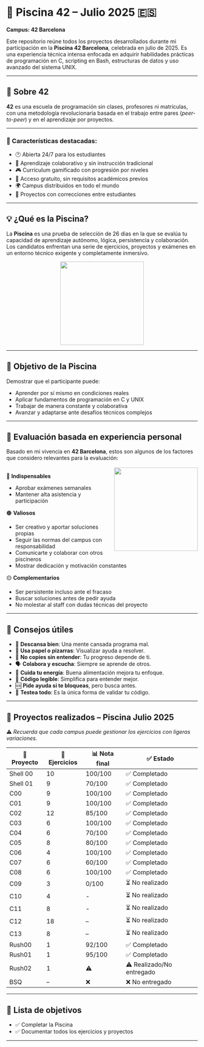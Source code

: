 # 🧠 Piscina 42 – Julio 2025 🇪🇸  
**Campus: 42 Barcelona**

Este repositorio reúne todos los proyectos desarrollados durante mi participación en la **Piscina 42 Barcelona**, celebrada en julio de 2025. Es una experiencia técnica intensa enfocada en adquirir habilidades prácticas de programación en C, scripting en Bash, estructuras de datos y uso avanzado del sistema UNIX.

---

## 📜 Sobre 42

**42** es una escuela de programación sin clases, profesores ni matrículas, con una metodología revolucionaria basada en el trabajo entre pares (_peer-to-peer_) y en el aprendizaje por proyectos.

---

### 🌟 Características destacadas:

- 🕐 Abierta 24/7 para los estudiantes  
- 👥 Aprendizaje colaborativo y sin instrucción tradicional  
- 🎮 Currículum gamificado con progresión por niveles  
- 💸 Acceso gratuito, sin requisitos académicos previos  
- 🌍 Campus distribuidos en todo el mundo  
- 📁 Proyectos con correcciones entre estudiantes  

---

## 💡 ¿Qué es la Piscina?

La **Piscina** es una prueba de selección de 26 días en la que se evalúa tu capacidad de aprendizaje autónomo, lógica, persistencia y colaboración. Los candidatos enfrentan una serie de ejercicios, proyectos y exámenes en un entorno técnico exigente y completamente inmersivo.

                                                                            
<p align="center">
  <img src="https://github.com/user-attachments/assets/c7c50e99-c4a0-48f0-95be-cac223f3fc52" width="220">
</p>

      
---

## 🎯 Objetivo de la Piscina

Demostrar que el participante puede:

- Aprender por sí mismo en condiciones reales  
- Aplicar fundamentos de programación en C y UNIX  
- Trabajar de manera constante y colaborativa  
- Avanzar y adaptarse ante desafíos técnicos complejos  

---

## 📖 Evaluación basada en experiencia personal

Basado en mi vivencia en **42 Barcelona**, estos son algunos de los factores que considero relevantes para la evaluación:
<br><br>
<img src="https://github.com/user-attachments/assets/87c8311c-6b15-47f0-add1-d402699b3b76" width="220" align="right"> 

🔴 **Indispensables**
- Aprobar exámenes semanales  
- Mantener alta asistencia y participación  

🟠 **Valiosos**
- Ser creativo y aportar soluciones propias         
- Seguir las normas del campus con responsabilidad        
- Comunicarte y colaborar con otros piscineros           
- Mostrar dedicación y motivación constantes  

🟡 **Complementarios**
- Ser persistente incluso ante el fracaso  
- Buscar soluciones antes de pedir ayuda  
- No molestar al staff con dudas técnicas del proyecto  

---

## 📝 Consejos útiles

- 🧠 **Descansa bien**: Una mente cansada programa mal.  
- 📓 **Usa papel o pizarras**: Visualizar ayuda a resolver.  
- 🚫 **No copies sin entender**: Tu progreso depende de ti.  
- 🗣️ **Colabora y escucha**: Siempre se aprende de otros.  
- 🍎 **Cuida tu energía**: Buena alimentación mejora tu enfoque.  
- 🧩 **Código legible**: Simplifica para entender mejor.  
- 🆘 **Pide ayuda si te bloqueas**, pero busca antes.  
- 🧪 **Testea todo**: Es la única forma de validar tu código.  

---

## 🏁 Proyectos realizados – Piscina Julio 2025

⚠️ *Recuerda que cada campus puede gestionar los ejercicios con ligeras variaciones.*

| 📁 Proyecto    | 🔢 Ejercicios | 📊 Nota final | ✅ Estado      |
|----------------|---------------|--------------|-----------------|
| Shell 00       | 10            | 100/100      | ✅ Completado   |
| Shell 01       | 9             | 70/100       | ✅ Completado   |
| C00            | 9             | 100/100      | ✅ Completado   |
| C01            | 9             | 100/100      | ✅ Completado   |
| C02            | 12            | 85/100       | ✅ Completado   |
| C03            | 6             | 100/100      | ✅ Completado   |
| C04            | 6             | 70/100       | ✅ Completado   |
| C05            | 8             | 80/100       | ✅ Completado   |
| C06            | 4             | 100/100      | ✅ Completado   |
| C07            | 6             | 60/100       | ✅ Completado   |
| C08            | 6             | 100/100      | ✅ Completado   |
| C09            | 3             | 0/100        | ⏳ No realizado |
| C10            | 4             | -            | ⏳ No realizado |
| C11            | 8             | -            | ⏳ No realizado |
| C12            | 18            | –            | ⏳ No realizado |
| C13            | 8             | –            | ⏳ No realizado |
| Rush00         | 1             | 92/100       | ✅ Completado   |
| Rush01         | 1             | 95/100       | ✅ Completado   |
| Rush02         | 1             | ⚠️           | ⚠️ Realizado/No entregado |
| BSQ            | –             | ❌           | ❌ No entregado |

---

## 📌 Lista de objetivos

- ✅ Completar la Piscina  
- ✅ Documentar todos los ejercicios y proyectos  
---
